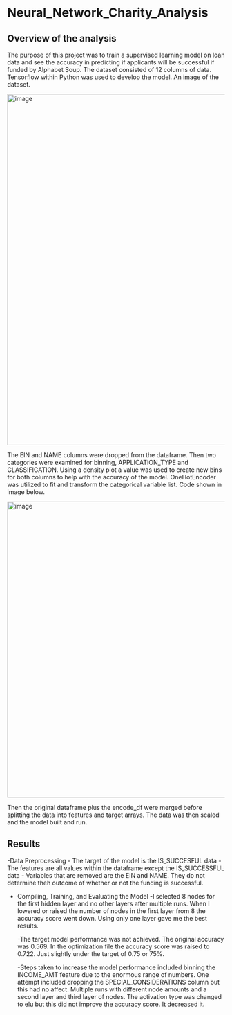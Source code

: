 # Neural_Network_Charity_Analysis

## Overview of the analysis

The purpose of this project was to train a supervised learning model on loan data and see the accuracy in predicting if applicants will be successful if funded by Alphabet Soup.
The dataset consisted of 12 columns of data.  Tensorflow within Python was used to develop the model.  An image of the dataset.

<img width="811" alt="image" src="https://user-images.githubusercontent.com/85581208/157491951-b40c781c-a29e-427a-b4a7-09b264516bf5.png">

The EIN and NAME columns were dropped from the dataframe.  Then two categories were examined for binning, APPLICATION_TYPE and CLASSIFICATION.  Using a density plot a value was used to create new bins for both columns to help with the accuracy of the model.  OneHotEncoder was utilized to fit and transform the categorical variable list.  Code shown in image below.

<img width="684" alt="image" src="https://user-images.githubusercontent.com/85581208/157494247-9748b30d-c9bb-4889-8c02-6b1e071de3c2.png">

Then the original dataframe plus the encode_df were merged before splitting the data into features and target arrays.  The data was then scaled and the model built and run.



## Results
  
  -Data Preprocessing
    -  The target of the model is the IS_SUCCESFUL data
    -  The features are all values within the dataframe except the IS_SUCCESSFUL data
    -   Variables that are removed are the EIN and NAME.  They do not determine theh outcome of whether or not the funding is successful.
   
  - Compiling, Training, and Evaluating the Model
    -I selected 8 nodes for the first hidden layer and no other layers after multiple runs.  When I lowered or raised the number of nodes in the first layer from 8 the accuracy      score went down.  Using only one layer gave me the best results.
    
    -The target model performance was not achieved.  The original accuracy was 0.569. In the optimization file the accuracy score was raised to 0.722.  Just slightly under the       target of 0.75 or 75%.
    
    -Steps taken to increase the model performance included binning the INCOME_AMT feature due to the enormous range of numbers.  One attempt included dropping the                   SPECIAL_CONSIDERATIONS column but this had no affect.  Multiple runs with different node amounts and a second layer and third layer of nodes.  The activation type was           changed to elu but this did not improve the accuracy score.  It decreased it.
    



